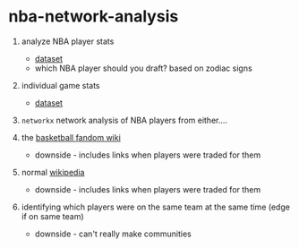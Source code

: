 # nba-network-analysis


1. analyze NBA player stats
    - [dataset](https://www.kaggle.com/datasets/drgilermo/nba-players-stats)
    - which NBA player should you draft? based on zodiac signs

2. individual game stats
    - [dataset](https://www.kaggle.com/datasets/nathanlauga/nba-games)


3. `networkx` network analysis of NBA players from either....
  1. the [basketball fandom wiki](https://basketball.fandom.com/wiki/Harrison_Barnes)
     - downside - includes links when players were traded for them
  2. normal [wikipedia](https://en.wikipedia.org/wiki/LeBron_James)
     - downside - includes links when players were traded for them
  3. identifying which players were on the same team at the same time (edge if on same team)
     - downside - can't really make communities
  
  
